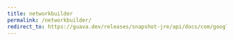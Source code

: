 ```yaml
---
title: networkbuilder
permalink: /networkbuilder/
redirect_to: https://guava.dev/releases/snapshot-jre/api/docs/com/google/common/graph/NetworkBuilder.html
---
```

